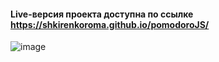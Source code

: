 #### Live-версия проекта доступна по ссылке https://shkirenkoroma.github.io/pomodoroJS/
![image](https://github.com/Shkirenkoroma/pomodoroJS/assets/61347452/427d8651-313d-4c91-92da-2b0f7f55f1b3)
